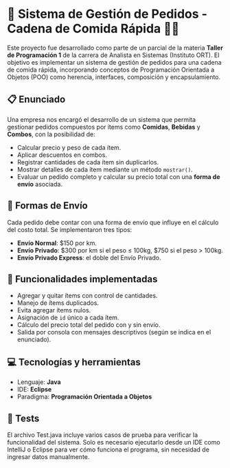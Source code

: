 # 🧾 Sistema de Gestión de Pedidos - Cadena de Comida Rápida 🍔🥤

Este proyecto fue desarrollado como parte de un parcial de la materia **Taller de Programación 1** de la carrera de Analista en Sistemas (Instituto ORT). El objetivo es implementar un sistema de gestión de pedidos para una cadena de comida rápida, incorporando conceptos de Programación Orientada a Objetos (POO) como herencia, interfaces, composición y encapsulamiento.

## 📋 Enunciado

Una empresa nos encargó el desarrollo de un sistema que permita gestionar pedidos compuestos por ítems como **Comidas**, **Bebidas** y **Combos**, con la posibilidad de:

- Calcular precio y peso de cada ítem.
- Aplicar descuentos en combos.
- Registrar cantidades de cada ítem sin duplicarlos.
- Mostrar detalles de cada ítem mediante un método `mostrar()`.
- Evaluar un pedido completo y calcular su precio total con una **forma de envío** asociada.

## 🚚 Formas de Envío

Cada pedido debe contar con una forma de envío que influye en el cálculo del costo total. Se implementaron tres tipos:

- **Envío Normal**: $150 por km.
- **Envío Privado**: $300 por km si el peso ≤ 100kg, $750 si el peso > 100kg.
- **Envío Privado Express**: el doble del Envío Privado.

## 🔧 Funcionalidades implementadas

- Agregar y quitar ítems con control de cantidades.
- Manejo de ítems duplicados.
- Evita agregar ítems nulos.
- Asignación de `id` único a cada ítem.
- Cálculo del precio total del pedido con y sin envío.
- Salida por consola con mensajes descriptivos (según se indica en el enunciado).

## 💻 Tecnologías y herramientas

- Lenguaje: **Java**
- IDE: **Eclipse**
- Paradigma: **Programación Orientada a Objetos**

## 🧪 Tests

El archivo Test.java incluye varios casos de prueba para verificar la funcionalidad del sistema. Solo es necesario ejecutarlo desde un IDE como IntelliJ o Eclipse para ver cómo funciona el programa, sin necesidad de ingresar datos manualmente.


